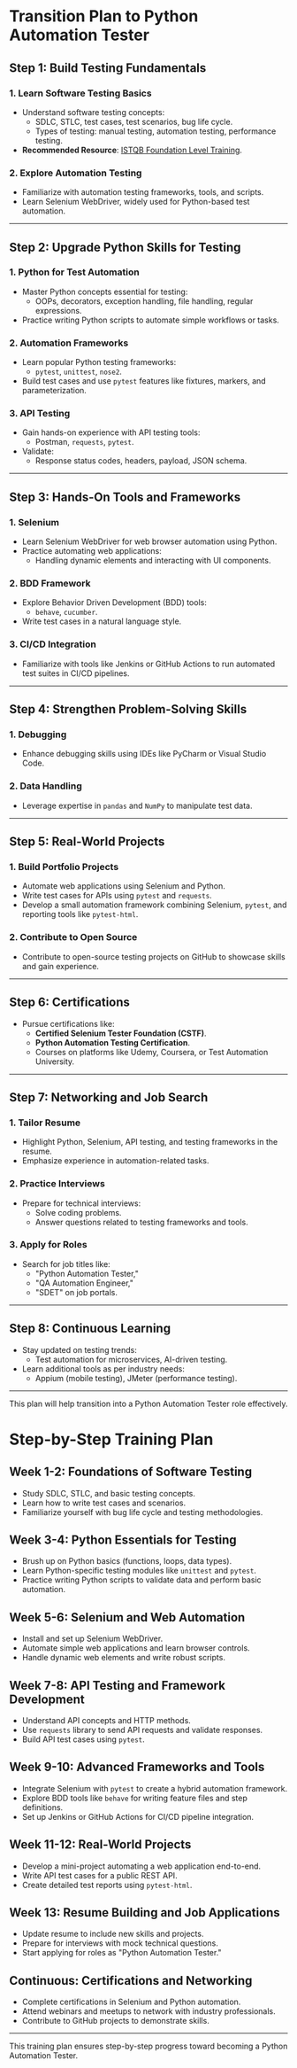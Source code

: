 # Transition Plan to Python Automation Tester

## Step 1: Build Testing Fundamentals

### 1. Learn Software Testing Basics
- Understand software testing concepts:
  - SDLC, STLC, test cases, test scenarios, bug life cycle.
  - Types of testing: manual testing, automation testing, performance testing.
- **Recommended Resource**: [ISTQB Foundation Level Training](https://www.istqb.org/).

### 2. Explore Automation Testing
- Familiarize with automation testing frameworks, tools, and scripts.
- Learn Selenium WebDriver, widely used for Python-based test automation.

---

## Step 2: Upgrade Python Skills for Testing

### 1. Python for Test Automation
- Master Python concepts essential for testing:
  - OOPs, decorators, exception handling, file handling, regular expressions.
- Practice writing Python scripts to automate simple workflows or tasks.

### 2. Automation Frameworks
- Learn popular Python testing frameworks:
  - `pytest`, `unittest`, `nose2`.
- Build test cases and use `pytest` features like fixtures, markers, and parameterization.

### 3. API Testing
- Gain hands-on experience with API testing tools:
  - Postman, `requests`, `pytest`.
- Validate:
  - Response status codes, headers, payload, JSON schema.

---

## Step 3: Hands-On Tools and Frameworks

### 1. Selenium
- Learn Selenium WebDriver for web browser automation using Python.
- Practice automating web applications:
  - Handling dynamic elements and interacting with UI components.

### 2. BDD Framework
- Explore Behavior Driven Development (BDD) tools:
  - `behave`, `cucumber`.
- Write test cases in a natural language style.

### 3. CI/CD Integration
- Familiarize with tools like Jenkins or GitHub Actions to run automated test suites in CI/CD pipelines.

---

## Step 4: Strengthen Problem-Solving Skills

### 1. Debugging
- Enhance debugging skills using IDEs like PyCharm or Visual Studio Code.

### 2. Data Handling
- Leverage expertise in `pandas` and `NumPy` to manipulate test data.

---

## Step 5: Real-World Projects

### 1. Build Portfolio Projects
- Automate web applications using Selenium and Python.
- Write test cases for APIs using `pytest` and `requests`.
- Develop a small automation framework combining Selenium, `pytest`, and reporting tools like `pytest-html`.

### 2. Contribute to Open Source
- Contribute to open-source testing projects on GitHub to showcase skills and gain experience.

---

## Step 6: Certifications

- Pursue certifications like:
  - **Certified Selenium Tester Foundation (CSTF)**.
  - **Python Automation Testing Certification**.
  - Courses on platforms like Udemy, Coursera, or Test Automation University.

---

## Step 7: Networking and Job Search

### 1. Tailor Resume
- Highlight Python, Selenium, API testing, and testing frameworks in the resume.
- Emphasize experience in automation-related tasks.

### 2. Practice Interviews
- Prepare for technical interviews:
  - Solve coding problems.
  - Answer questions related to testing frameworks and tools.

### 3. Apply for Roles
- Search for job titles like:
  - "Python Automation Tester,"
  - "QA Automation Engineer,"
  - "SDET" on job portals.

---

## Step 8: Continuous Learning

- Stay updated on testing trends:
  - Test automation for microservices, AI-driven testing.
- Learn additional tools as per industry needs:
  - Appium (mobile testing), JMeter (performance testing).

---

This plan will help transition into a Python Automation Tester role effectively.

# Step-by-Step Training Plan

## Week 1-2: Foundations of Software Testing
- Study SDLC, STLC, and basic testing concepts.
- Learn how to write test cases and scenarios.
- Familiarize yourself with bug life cycle and testing methodologies.

## Week 3-4: Python Essentials for Testing
- Brush up on Python basics (functions, loops, data types).
- Learn Python-specific testing modules like `unittest` and `pytest`.
- Practice writing Python scripts to validate data and perform basic automation.

## Week 5-6: Selenium and Web Automation
- Install and set up Selenium WebDriver.
- Automate simple web applications and learn browser controls.
- Handle dynamic web elements and write robust scripts.

## Week 7-8: API Testing and Framework Development
- Understand API concepts and HTTP methods.
- Use `requests` library to send API requests and validate responses.
- Build API test cases using `pytest`.

## Week 9-10: Advanced Frameworks and Tools
- Integrate Selenium with `pytest` to create a hybrid automation framework.
- Explore BDD tools like `behave` for writing feature files and step definitions.
- Set up Jenkins or GitHub Actions for CI/CD pipeline integration.

## Week 11-12: Real-World Projects
- Develop a mini-project automating a web application end-to-end.
- Write API test cases for a public REST API.
- Create detailed test reports using `pytest-html`.

## Week 13: Resume Building and Job Applications
- Update resume to include new skills and projects.
- Prepare for interviews with mock technical questions.
- Start applying for roles as "Python Automation Tester."

## Continuous: Certifications and Networking
- Complete certifications in Selenium and Python automation.
- Attend webinars and meetups to network with industry professionals.
- Contribute to GitHub projects to demonstrate skills.

---

This training plan ensures step-by-step progress toward becoming a Python Automation Tester.
